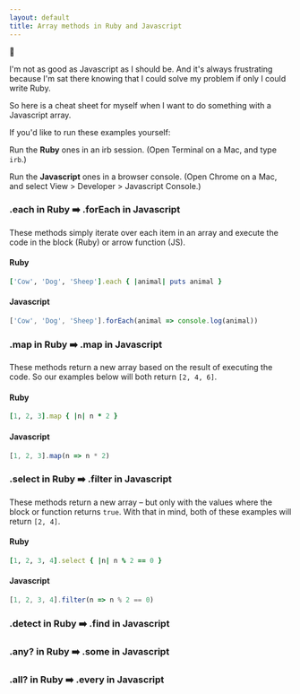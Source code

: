 ```yaml
---
layout: default
title: Array methods in Ruby and Javascript
---
```

:sheep:

I'm not as good as Javascript as I should be. And it's always frustrating because I'm sat there knowing that I could solve my problem if only I could write Ruby.

So here is a cheat sheet for myself when I want to do something with a Javascript array.

If you'd like to run these examples yourself:

Run the **Ruby** ones in an irb session. (Open Terminal on a Mac, and type `irb`.)

Run the **Javascript** ones in a browser console. (Open Chrome on a Mac, and select View > Developer > Javascript Console.)

### .each in Ruby :arrow_right: .forEach in Javascript

These methods simply iterate over each item in an array and execute the code in the block (Ruby) or arrow function (JS).

#### Ruby
```ruby
['Cow', 'Dog', 'Sheep'].each { |animal| puts animal }
```
#### Javascript
```js
['Cow', 'Dog', 'Sheep'].forEach(animal => console.log(animal))
```

### .map in Ruby :arrow_right: .map in Javascript

These methods return a new array based on the result of executing the code. So our examples below will both return `[2, 4, 6]`.

#### Ruby
```ruby
[1, 2, 3].map { |n| n * 2 }
```

#### Javascript
```js
[1, 2, 3].map(n => n * 2)
```

### .select in Ruby :arrow_right: .filter in Javascript

These methods return a new array – but only with the values where the block or function returns `true`. With that in mind, both of these examples will return
`[2, 4]`.

#### Ruby
```ruby
[1, 2, 3, 4].select { |n| n % 2 == 0 }
```

#### Javascript
```js
[1, 2, 3, 4].filter(n => n % 2 == 0)
```

### .detect in Ruby :arrow_right: .find in Javascript

### .any? in Ruby :arrow_right: .some in Javascript

### .all? in Ruby :arrow_right: .every in Javascript
